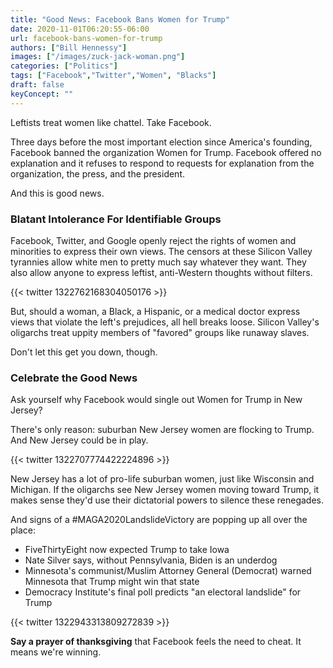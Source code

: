 ```yaml
---
title: "Good News: Facebook Bans Women for Trump"
date: 2020-11-01T06:20:55-06:00
url: facebook-bans-women-for-trump
authors: ["Bill Hennessy"]
images: ["/images/zuck-jack-woman.png"]
categories: ["Politics"]
tags: ["Facebook","Twitter","Women", "Blacks"]
draft: false
keyConcept: ""
---
```


Leftists treat women like chattel. Take Facebook. 

Three days before the most important election since America's founding, Facebook banned the organization Women for Trump. Facebook offered no explanation and it refuses to respond to requests for explanation from the organization, the press, and the president. 

And this is good news. 

### Blatant Intolerance For Identifiable Groups

Facebook, Twitter, and Google openly reject the rights of women and minorities to express their own views. The censors at these Silicon Valley tyrannies allow white men to pretty much say whatever they want. They also allow anyone to express leftist, anti-Western thoughts without filters. 

{{< twitter 1322762168304050176 >}}

But, should a woman, a Black, a Hispanic, or a medical doctor express views that violate the left's prejudices, all hell breaks loose. Silicon Valley's oligarchs treat uppity members of "favored" groups like runaway slaves. 

Don't let this get you down, though.

### Celebrate the Good News

Ask yourself why Facebook would single out Women for Trump in New Jersey? 

There's only reason: suburban New Jersey women are flocking to Trump. And New Jersey could be in play. 

{{< twitter 1322707774422224896 >}}

New Jersey has a lot of pro-life suburban women, just like Wisconsin and Michigan. If the oligarchs see New Jersey women moving toward Trump, it makes sense they'd use their dictatorial powers to silence these renegades. 

And signs of a #MAGA2020LandslideVictory are popping up all over the place:

* FiveThirtyEight now expected Trump to take Iowa
* Nate Silver says, without Pennsylvania, Biden is an underdog
* Minnesota's communist/Muslim Attorney General (Democrat) warned Minnesota that Trump might win that state
* Democracy Institute's final poll predicts "an electoral landslide" for Trump

{{< twitter 1322943313809272839 >}}

**Say a prayer of thanksgiving** that Facebook feels the need to cheat. It means we're winning. 
